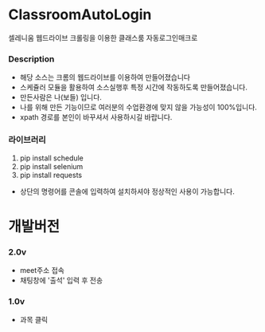 # ClassroomAutoLogin
셀레니움 웹드라이브 크롤링을 이용한 클래스룸 자동로그인매크로

### Description
- 해당 소스는 크롬의 웹드라이브를 이용하여 만들어졌습니다
- 스케쥴러 모듈을 활용하여 소스실행후 특정 시간에 작동하도록
만들어졌습니다.
- 만든사람은 나(보들) 입니다.
- 나를 위해 만든 기능이므로 여러분의 수업환경에 맞지 않을 가능성이 100%입니다.
- xpath 경로를 본인이 바꾸셔서 사용하시길 바랍니다.

### 라이브러리
1. pip install schedule
2. pip install selenium
3. pip install requests
- 상단의 명령어를 콘솔에 입력하여 설치하셔야 정상적인 사용이 가능합니다.

# 개발버전

### 2.0v
- meet주소 접속
- 채팅창에 '출석' 입력 후 전송

### 1.0v
- 과목 클릭
